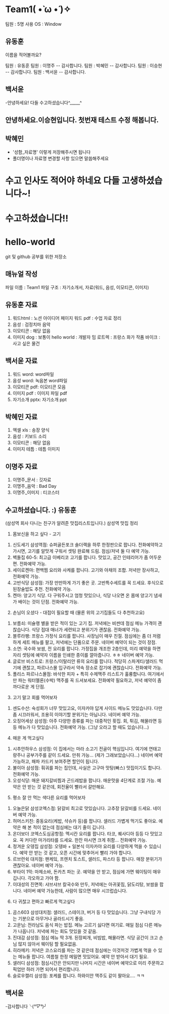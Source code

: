 # Team1( •̀ ω •́ )✧
팀원 : 5명
사용 OS : Window

## 유동훈
이름을 적어볼까요?

팀원 : 유동훈
팀원 : 이명주 -- 감사합니다.
팀원 : 박혜민 -- 감사합니다.
팀원 : 이승현 -- 감사합니다.
팀원 : 백서윤 -- 감사합니다.

## 백서윤
-안녕하세요! 다들 수고하셨습니다^_____^

## 안녕하세요.이승현입니다. 첫번재 테스트 수정 해봅니다.

## 박혜민
- '성함_자료명' 이렇게 저장해주시면 됩니다
- 폴더명이나 자료명 변경할 사항 있으면 말씀해주세요
# 수고 인사도 적어야 하네요 다들 고생하셨습니다~!

# 수고하셨습니다!!

# hello-world
git 및 github 공부를 위한 저장소

## 매뉴얼 작성
파일 이름 : Team1
파일 구조 : 자기소개서,  자료(워드, 음성, 이모티콘, 이미지)

## 유동훈 자료 
1. 워드html : 노션 아이디어 페이지 
   워드 pdf : 수업 자료 정리
2. 음성 : 검정치마 음악
3. 이모티콘 : 해당 없음
4. 이미지 dog : 보통이
  hello world : 개발자 밈
  로트렉       : 프랑스 화가 작품
  바이크       : 사고 싶은 물건

## 백서윤 자료 
1. 워드 word: word파일
2. 음성 word: 녹음본 word파일
3. 이모티콘 pdf: 이모티콘 모음
4. 이미지 pdf : 이미지 파일 pdf
5. 자기소개 pptx: 자기소개 ppt

## 박혜민 자료
1. 엑셀 xls : 송장 양식
2. 음성 : 키보드 소리
3. 이모티콘 : 해당 없음
4. 이미지 테틈 : 테틈 이미지

## 이명주 자료
1. 이명주_문서 : 깃자료
2. 이명주_음악 : Bad Day
3. 이명주_이미지 : 티코스터



## 수고하셨습니다. :)  유동훈
(삼성역 회사 다니는 친구가 알려준 맛집리스트입니다.)
삼성역 맛집 정리

1. 몸보신을 하고 싶다 - 고기
1) 신도세기 삼성역점: 슈퍼골든포크 숄더랙을 하루 한정판으로 팝니다. 전화예약하고 가시면, 고기를 알맛게 구워서 셋팅 완료해 드림. 점심/저녁 둘 다 예약 가능.
2) 벽돌집 60-5: 최고급 이베리코 고기를 팝니다. 맛있고, 공간 인테리어가 좀 어두운 편. 전화예약 가능.
3) 세이로켄마: 편백찜 요리와 사케를 팝니다. 고기와 야채의 조합. 저녁만 장사하고, 전화예약 가능.
4) 고반식당 삼성점: 가장 만만하게 가기 좋은 곳. 고반특수세트를 꼭 드세요. 후식으로 된장술밥도 추천. 전화예약 가능.
5) 켄마: 양고기 식당. 다 구워주시고 엄청 맛있으나, 식당 나오면 온 몸에 양고기 냄새가 배이는 것이 단점. 전화예약 가능.

2. 손님이 오셨다 - 대접이 필요할 때
(물론 위의 고기집들도 다 추천하고요)
1) 보름쇠: 미슐랭 별을 받은 적이 있는 고기 집. 저녁에는 비싼데 점심 메뉴 가격이 괜찮습니다. 식당 접대 매너가 세련되고 분위기가 괜찮음. 전화예약 가능.
2) 블루라팽: 프랑스 가정식 요리를 팝니다. 사장님이 매우 친절. 점심에는 좀 더 저렴하게 세트 메뉴를 팔고, 저녁에는 단품으로 주문. 네이버 예약이 되는 것이 장점.
3) 소연: 국수와 보쌈, 전 요리를 팝니다. 가정집을 개조한 2층인데, 미리 예약을 하면 자리 셋팅에 예약자 이름을 인쇄한 종이를 깔아줍니다. ㅎㅎ 네이버 예약 가능.
4) 글로브 비스트로: 프랑스/이탈리안 류의 요리를 팝니다. 적당히 스파게티/샐러드 먹기에 괜찮고, 파르나스몰 입구라서 약속 장소로 잡기에 괜찮습니다. 전화예약 가능.
5) 폴리스 파르나스몰점: 바삭한 피자 + 특히 수제맥주 리스트가 훌륭합니다. 여기에서만 파는 워터멜론(수박) 맥주를 꼭 드셔보세요. 전화예약 필요하고, 저녁 예약이 좀 까다로운 게 단점.

3. 고기 말고 회를 먹어보자
1) 센도수산: 숙성회가 너무 맛있고요, 이자카야 답게 사이드 메뉴도 맛있습니다. 다만 좀 시끄러워서, 조용히 이야기할 분위기는 아닙니다. 네이버 예약 가능.
2) 오징어세상 삼성점: 아주 다양한 종류를 파는 대중적인 횟집. 회, 튀김, 해물라면 등등 메뉴가 다 맛있습니다. 전화예약 가능. (그냥 오라고 할 때도 있습니다…)

4. 매운 게 먹고싶다
1) 시추안하우스 삼성점: 이 집에서는 마라 소고기 전골이 핵심입니다. 여기에 연태고량주나 공부가주를 같이 드세요. 만취 가능… (제가 그래보았습니다…) 네이버 예약 가능하고, 패파 카드키 보여주면 할인이 됩니다.
2) 불이아 삼성점: 훠궈를 파는 집인데, 사실은 고구마 맛탕(빠스) 맛집이기도 합니다. 전화예약 가능.
3) 오성식당: 매운 돼지갈비찜과 곤드레밥을 팝니다. 매운맛을 4단계로 조절 가능. 예약은 안 받는 것 같은데, 회전율이 빨라서 갈만해요.

5. 평소 잘 안 먹는 색다른 요리를 먹어보자
1) 오늘은닭 삼성코엑스점: 닭갈비 최고로 맛있습니다. 고추장 닭갈비를 드세요. 네이버 예약 가능.
2) 허머스키친: 중동요리(케밥, 샥슈카 등)를 팝니다. 샐러드 가볍게 먹기도 좋아요. 예약은 해 본 적이 없는데 점심에는 대기 줄이 깁니다.
3) 온더보더 코엑스도심공항점: 멕시칸 요리를 팝니다. 타코, 퀘사디아 등등 다 맛있고요. 꼭 커다란 마가리타를 드세요. 한잔 마시면 크게 취함... 전화예약 가능.
4) 정겨운 오뎅집 삼성점: 오뎅바 + 일본식 이자카야 요리를 다양하게 먹을 수 있습니다. 예약 안 받는 것 같고, 오픈 시간에 맞추어서 빨리 가야 합니다.
5) 르브런쉭 대치점: 팬케잌, 프렌치 토스트, 샐러드, 파스타 등 팝니다. 매장 분위기가 괜찮아요. 네이버 예약 가능.
6) 부타이 1막: 마제소바, 돈카츠 파는 곳. 예약을 안 받고, 점심에 가면 웨이팅이 매우 깁니다. 각오하고 가야 함.
7) 이대성의 진면목: 샤브샤브 칼국수와 만두, 저녁에는 아귀꽃짐, 닭도리탕, 보쌈을 팝니다. 네이버 예약 가능한데, 사람이 많으면 매우 시끄럽습니다.

6. 다 귀찮고 편하고 빠르게 먹고싶다
1) 곰스603 삼성대치점: 샐러드, 스테이크, 버거 등 다 맛있습니다. 그냥 구내식당 가는 기분으로 아무거나 골라드시기 좋음.
2) 고운님: 전라남도 음식 파는 밥집. 메뉴 고르기 싫다면 여기로. 매일 점심 다른 메뉴가 나옵니다. 저녁에 파는 회도 맛있을 것 같음.
3) 진대감 삼성점: 점심 메뉴 딱 3개. 된장찌개, 비빔밥, 해물라면. 식당 공간이 크고 손님 많지 않아서 웨이팅 할 필요없음.
4) 히라메키: 저녁은 코스요리를 파는 것 같은데 점심에는 이것저것 가볍게 먹을 수 있는 메뉴들 팝니다. 여름철 한정 메밀면 맛있어요. 예약 안 받아서 대기 필요.
5) 샐러디 삼성점: 점심시간은 안되지만 나머지 시간은 네이버 예약으로 미리 주문하고 픽업만 하러 가면 되어서 편리합니다.
6) 슬로우캘리 삼성점: 포케를 팝니다. 하와이안 맥주도 같이 팔아요…. ㅋㅋ


## 백서윤
-감사합니다╰(*°▽°*)╯

